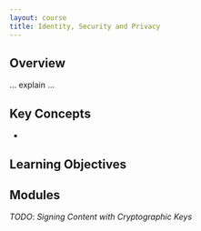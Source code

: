 ```yaml
---
layout: course
title: Identity, Security and Privacy
---
```


## Overview

... explain ...

## Key Concepts

*

## Learning Objectives

## Modules

*TODO*: _Signing Content with Cryptographic Keys_
